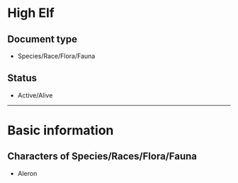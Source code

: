# High Elf

## Document type

 - Species/Race/Flora/Fauna

## Status

 - Active/Alive

---

# Basic information

## Characters of Species/Races/Flora/Fauna

 - Aleron
